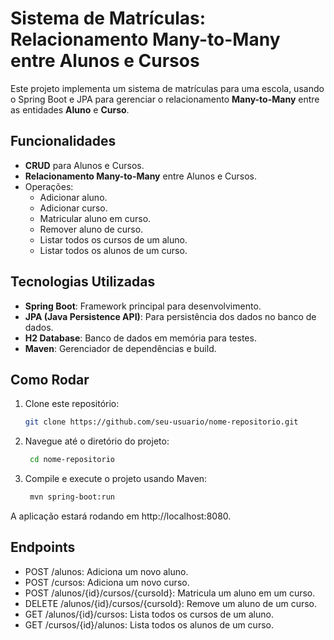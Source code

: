 # Sistema de Matrículas: Relacionamento Many-to-Many entre Alunos e Cursos

Este projeto implementa um sistema de matrículas para uma escola, usando o Spring Boot e JPA para gerenciar o relacionamento **Many-to-Many** entre as entidades **Aluno** e **Curso**.

## Funcionalidades

- **CRUD** para Alunos e Cursos.
- **Relacionamento Many-to-Many** entre Alunos e Cursos.
- Operações:
  - Adicionar aluno.
  - Adicionar curso.
  - Matricular aluno em curso.
  - Remover aluno de curso.
  - Listar todos os cursos de um aluno.
  - Listar todos os alunos de um curso.

## Tecnologias Utilizadas

- **Spring Boot**: Framework principal para desenvolvimento.
- **JPA (Java Persistence API)**: Para persistência dos dados no banco de dados.
- **H2 Database**: Banco de dados em memória para testes.
- **Maven**: Gerenciador de dependências e build.

## Como Rodar

1. Clone este repositório:
   ```bash
   git clone https://github.com/seu-usuario/nome-repositorio.git
2. Navegue até o diretório do projeto:
   ```bash
    cd nome-repositorio
3. Compile e execute o projeto usando Maven:
   ```bash
    mvn spring-boot:run
  A aplicação estará rodando em http://localhost:8080.
  
## Endpoints

- POST /alunos: Adiciona um novo aluno.
- POST /cursos: Adiciona um novo curso.
- POST /alunos/{id}/cursos/{cursoId}: Matricula um aluno em um curso.
- DELETE /alunos/{id}/cursos/{cursoId}: Remove um aluno de um curso.
- GET /alunos/{id}/cursos: Lista todos os cursos de um aluno.
- GET /cursos/{id}/alunos: Lista todos os alunos de um curso.
